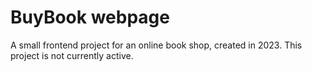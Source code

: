 # BuyBook webpage

A small frontend project for an online book shop, created in 2023. This project is not currently active.
